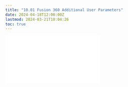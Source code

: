 ```yaml
---
title: "10.01 Fusion 360 Additional User Parameters"
date: 2024-04-18T12:00:00Z
lastmod: 2024-03-21T10:04:26
toc: true
---
```


![Link to included file content](../../../../3d-modeling/fusion-360/additional-user-parameters-fusion-360.md)
